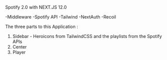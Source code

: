 Spotify 2.0 with NEXT.JS 12.0

-Middleware
-Spotify API
-Tailwind
-NextAuth
-Recoil


The three parts to this Application :
1. Sidebar - Heroicons from TailwindCSS and the playlists from the Spotify APIs
2. Center
3. Player

